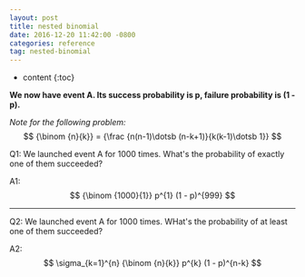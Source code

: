 ```yaml
---
layout: post
title: nested binomial
date: 2016-12-20 11:42:00 -0800
categories: reference
tag: nested-binomial
---
```


* content
{:toc}



__We now have event A. Its success probability is p, failure probability is (1 - p).__

_Note for the following problem:_
$$ {\binom {n}{k}} = {\frac {n(n-1)\dotsb (n-k+1)}{k(k-1)\dotsb 1}} $$

Q1: We launched event A for 1000 times. What's the probability of exactly one of them succeeded?

A1: $$ {\binom {1000}{1}} p^{1} (1 - p)^{999} $$

---

Q2: We launched event A for 1000 times. WHat's the probability of at least one of them succeeded?

A2: $$ \sigma_{k=1}^{n} {\binom {n}{k}} p^{k} (1 - p)^{n-k} $$

